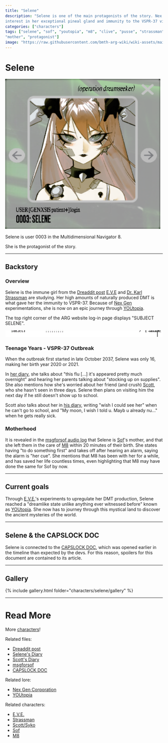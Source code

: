 ```yaml
---
title: "Selene"
description: "Selene is one of the main protagonists of the story. Nex Gen refers to her as NYX-01 and has a keen 
interest in her exceptional pineal gland and immunity to the VSPR-37 virus."
categories: ["characters"]
tags: ["selene", "sof", "youtopia", "m8", "clive", "pusse", "strassman", "eve", "indole alkaloid structure", "pineal gland", 
"mother", "protagonist"]
image: "https://raw.githubusercontent.com/bmth-arg-wiki/wiki-assets/main/characters/selene/3selene.png"
---
```

# Selene

![Selene's Avatar](https://raw.githubusercontent.com/bmth-arg-wiki/wiki-assets/main/characters/selene/3selene.png)

Selene is user 0003 in the Multidimensional Navigator 8.

She is the protagonist of the story.

***

## Backstory

### Overview

Selene is the immune girl from the [Dreaddit post](../for-sof/dreadit) [E.V.E](eve) and [Dr. Karl Strassman](strassman) are studying.
Her high amounts of naturally produced DMT is what gave her the immunity to VSPR-37.
Because of [Nex Gen](../lore/nex-gen-corporation) experimentations, she is now on an epic journey through [YOUtopia](../lore/youtopia).

The top right corner of the ARG website log-in page displays "SUBJECT SELENE".

![Subject Selene](https://raw.githubusercontent.com/bmth-arg-wiki/wiki-assets/main/characters/selene/gallery/subject-selene.png)

### Teenage Years - VSPR-37 Outbreak

When the outbreak first started in late October 2037, Selene was only 16, making her birth year 2020 or 2021.

In [her diary](../for-sof/selene_personal_journal.md), she talks about "this flu [...] it's appeared pretty much overnight" 
and hearing her parents talking about "stocking up on supplies".
She also mentions how she's worried about her friend (and crush) [Scott](syko), who she hasn't seen in three days. 
Selene then plans on visiting him the next day if he still doesn't show up to school.

Scott also talks about her in [his diary](../for-sof/scott_personal_journal), writing "wish I could see her" when he can't go to school, 
and "My moon, I wish I told u. Mayb u already nu..." when he gets really sick.

### Motherhood

It is revealed in the [msgforsof audio log](../for-sof/msgforsof) that Selene is [Sof](sof)'s mother, 
and that she left them in the care of [M8](../m8) within 20 minutes of their birth. 
She states having "to do something first" and takes off after hearing an alarm, saying the alarm is "her cue". 
She mentions that M8 has been with her for a while, and has saved her life countless times, 
even highlighting that M8 may have done the same for Sof by now.

***

## Current goals

Through [E.V.E.](eve)'s experiments to upregulate her DMT production, 
Selene reached a "dreamlike state unlike anything ever witnessed before" known as [YOUtopia](../lore/youtopia).
She now has to journey through this mystical land to discover the ancient mysteries of the world.

***

## Selene & the CAPSLOCK DOC

Selene is connected to the [CAPSLOCK DOC](../for-sof/capslock_doc), which was opened earlier in the timeline than expected by the devs. 
For this reason, spoilers for this document are contained to its article.

***

## Gallery

{% include gallery.html folder="characters/selene/gallery" %}

***

# Read More

More [characters](characters)!

Related files:

- [Dreaddit post](../for-sof/dreadit)
- [Selene's Diary](../for-sof/selene_personal_journal)
- [Scott's Diary](../for-sof/scott_personal_journal)
- [msgforsof](../for-sof/msgforsof)
- [CAPSLOCK DOC](../for-sof/capslock_doc)

Related lore:

- [Nex Gen Corporation](../lore/nex-gen-corporation)
- [YOUtopia](../lore/youtopia)

Related characters:

- [E.V.E.](eve)
- [Strassman](strassman)
- [Scott/Syko](syko)
- [Sof](sof)
- [M8](../m8)